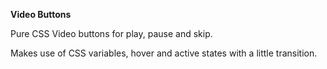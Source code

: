 **Video Buttons**

Pure CSS Video buttons for play, pause and skip.

Makes use of CSS variables, hover and active states with a little transition.